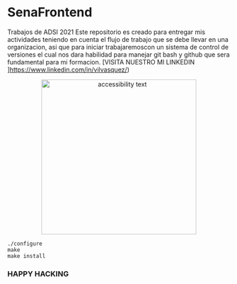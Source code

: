 # SenaFrontend
Trabajos de ADSI 2021
Este repositorio es creado para entregar mis actividades teniendo en cuenta el flujo de trabajo que se debe llevar en una organizacion, asi que para iniciar trabajaremoscon un sistema de control de versiones el cual nos dara habilidad  para manejar git bash y github que sera fundamental para mi formacion.
[VISITA NUESTRO MI LINKEDIN ]https://www.linkedin.com/in/vilvasquez/)

<p align="center">

  <img src="https://github.com/vilvasquez/SenaFrontend/blob/main/43.png" width="350" alt="accessibility text">
</p>

```
./configure
make
make install
```

### HAPPY HACKING 
